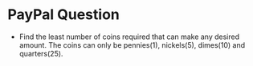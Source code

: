 # PayPal Question
- Find the least number of coins required that can make any desired amount. The coins can only be pennies(1), nickels(5), dimes(10) and quarters(25).